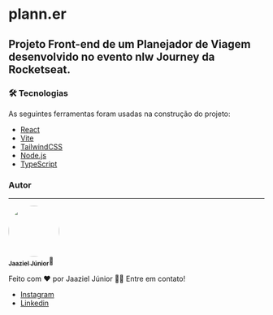 # plann.er
## Projeto Front-end de um Planejador de Viagem desenvolvido no evento nlw Journey da Rocketseat.
### 🛠 Tecnologias

As seguintes ferramentas foram usadas na construção do projeto:

- [React](https://pt-br.reactjs.org/)
- [Vite](https://vitejs.dev/)
- [TailwindCSS](https://tailwindcss.com/)
- [Node.js](https://nodejs.org/en/)
- [TypeScript](https://www.typescriptlang.org/)

### Autor
---
<a href="https://github.com/jaazieljr">
 <img style="border-radius: 50%;" src="https://github.com/jaazieljr.png" width="100px;" alt=""/>
 <br />
 <sub><b>Jaaziel Júnior</b></sub></a>🚀


Feito com ❤️ por Jaaziel Júnior 👋🏽 Entre em contato!

- [Instagram](https://www.instagram.com/lio_n_f/)
- [Linkedin](https://www.linkedin.com/in/jaaziel-dev/) 


